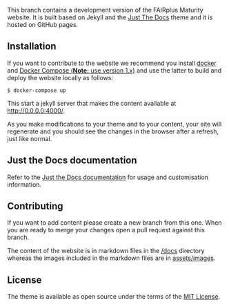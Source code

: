 This branch contains a development version of the FAIRplus Maturity website. It is built based on Jekyll and the [Just The Docs](https://github.com/pmarsceill/just-the-docs) theme and it is hosted on GitHub pages.

## Installation

If you want to contribute to the website we recommend you install [docker](https://docs.docker.com/engine/install/) and [Docker Compose (**Note:** use version 1.x)](https://docs.docker.com/compose/install/) and use the latter to build and deploy the website locally as follows:

    $ docker-compose up

This start a jekyll server that makes the content available at http://0.0.0.0:4000/.

As you make modifications to your theme and to your content, your site will regenerate and you should see the changes in the browser after a refresh, just like normal.

## Just the Docs documentation

Refer to the [Just the Docs documentation](https://pmarsceill.github.io/just-the-docs/) for usage and customisation information.

## Contributing

If you want to add content please create a new branch from this one. When you are ready to merge your changes open a pull request against this branch.

The content of the website is in markdown files in the [/docs](./docs) directory whereas the images included in the markdown files are in [assets/images](./assets/images).

## License

The theme is available as open source under the terms of the [MIT License](http://opensource.org/licenses/MIT).
